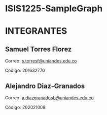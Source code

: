 # ISIS1225-SampleGraph

# INTEGRANTES

## Samuel Torres Florez

Correo: s.torresf@uniandes.edu.co

Código: 201632770

## Alejandro Diaz-Granados

Correo: a.diazgranadosb@uniandes.edu.co

Código: 202021008
